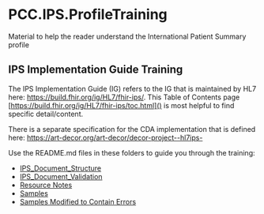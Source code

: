 # PCC.IPS.ProfileTraining
Material to help the reader understand the International Patient Summary profile

## IPS Implementation Guide Training
The IPS Implementation Guide (IG) refers to the IG that is maintained by HL7 here: https://build.fhir.org/ig/HL7/fhir-ips/.
This Table of Contents page [https://build.fhir.org/ig/HL7/fhir-ips/toc.html]() is most helpful to find specific detail/content.


There is a separate specification for the CDA implementation that is defined here: https://art-decor.org/art-decor/decor-project--hl7ips-

Use the README.md files in these folders to guide you through the training:
* [IPS_Document_Structure](IPS_Document_Structure/README.md)
* [IPS_Document_Validation](IPS_Document_Validation/README.md)
* [Resource Notes](Resource_Notes/README.md)
* [Samples](samples/README.md)
* [Samples Modified to Contain Errors](samples-errors/README.md)
